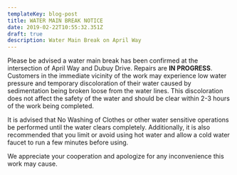 ```yaml
---
templateKey: blog-post
title: WATER MAIN BREAK NOTICE
date: 2019-02-22T10:55:32.351Z
draft: true
description: Water Main Break on April Way
---
```

Please be advised a water main break has been confirmed at the intersection of April Way and Dubuy Drive.  Repairs are **IN PROGRESS**.  Customers in the immediate vicinity of the work may experience low water pressure and temporary discoloration of their water caused by sedimentation being broken loose from the water lines.  This discoloration does not affect the safety of the water and should be clear within 2-3 hours of the work being completed.  

It is advised that No Washing of Clothes or other water sensitive operations be performed until the water clears completely.  Additionally, it is also recommended that you limit or avoid using hot water and allow a cold water faucet to run a few minutes before using.  

We appreciate your cooperation and apologize for any inconvenience this work may cause.
